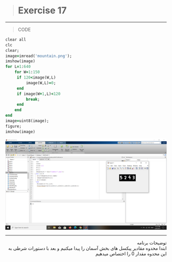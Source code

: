 > # Exercise 17

***
>CODE

```ruby
clear all
clc
clear;
image=imread('mountain.png');
imshow(image)
for L=1:640 
    for W=1:150
     if 120<image(W,L)
         image(W,L)=0;
     end
     if image(W+1,L)<120
         break;
     end
    end
end
image=uint8(image);
figure;
imshow(image)

```
![alt text](https://github.com/semnan-university-ai/image-processing-class/blob/main/excersiecs/faeze75/10/Screenshot%20(17).png)
***
<div dir="rtl">
توضیحات برنامه <br />
  ابتدا محدوه مقادیر پیکسل های بخش آسمان را پیدا میکنیم و بعد با دستورات شرطی به این محدوه مقدار 0 را اختصاص میدهیم 
</div>
